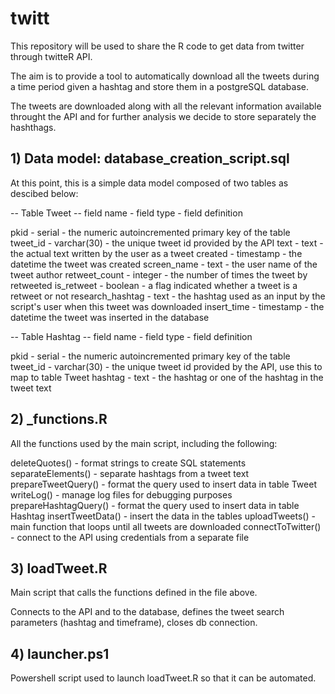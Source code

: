 

# twitt


This repository will be used to share the R code to get data from twitter through twitteR API.

The aim is to provide a tool to automatically download all the tweets during a time period given a hashtag and store them in a postgreSQL database.

The tweets are downloaded along with all the relevant information available throught the API and for further analysis we decide to store separately the hashthags.


## 1) Data model: database_creation_script.sql

At this point, this is a simple data model composed of two tables as descibed below:

-- Table Tweet -- field name - field type - field definition

pkid - serial - the numeric autoincremented primary key of the table
tweet_id - varchar(30) - the unique tweet id provided by the API
text - text - the actual text written by the user as a tweet
created - timestamp - the datetime the tweet was created
screen_name - text - the user name of the tweet author
retweet_count - integer - the number of times the tweet by retweeted
is_retweet - boolean - a flag indicated whether a tweet is a retweet or not
research_hashtag - text - the hashtag used as an input by the script's user when this tweet was downloaded
insert_time - timestamp - the datetime the tweet was inserted in the database

-- Table Hashtag -- field name - field type - field definition

pkid - serial - the numeric autoincremented primary key of the table
tweet_id - varchar(30) - the unique tweet id provided by the API, use this to map to table Tweet 
hashtag - text - the hashtag or one of the hashtag in the tweet text


## 2) _functions.R

All the functions used by the main script, including the following:

deleteQuotes() - format strings to create SQL statements
separateElements() - separate hashtags from a tweet text
prepareTweetQuery() - format the query used to insert data in table Tweet
writeLog() - manage log files for debugging purposes
prepareHashtagQuery() - format the query used to insert data in table Hashtag
insertTweetData() - insert the data in the tables
uploadTweets() - main function that loops until all tweets are downloaded
connectToTwitter() - connect to the API using credentials from a separate file

## 3) loadTweet.R

Main script that calls the functions defined in the file above.

Connects to the API and to the database, defines the tweet search parameters (hashtag and timeframe), closes db connection.


## 4) launcher.ps1

Powershell script used to launch loadTweet.R so that it can be automated.

